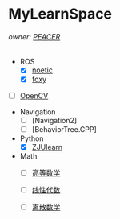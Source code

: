 # MyLearnSpace
###### owner: [PEACER]()

- ROS
  - [x] [noetic](./ROS/noetic)
  - [x] [foxy](./ROS/foxy)
- [ ] [OpenCV](./)
- Navigation
  - [ ] [Navigation2]
  - [ ] [BehaviorTree.CPP] 
- Python
  - [x] [ZJUlearn](./python/ZJUlearn/)
- Math
  - [ ] [高等数学](./)
  - [ ] [线性代数](./)
  - [ ] [离散数学](./) 





